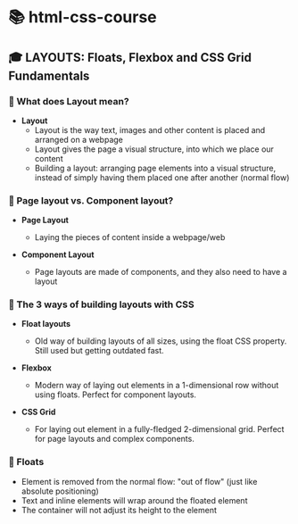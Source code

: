 # 📚 html-css-course

## 🎓 LAYOUTS: Floats, Flexbox and CSS Grid Fundamentals

### 📝 What does Layout mean?

- **Layout**
  - Layout is the way text, images and other content is placed and arranged on a webpage
  - Layout gives the page a visual structure, into which we place our content
  - Building a layout: arranging page elements into a visual structure, instead of simply having them placed one after another (normal flow)

### 📝 Page layout vs. Component layout?

- **Page Layout**

  - Laying the pieces of content inside a webpage/web

- **Component Layout**
  - Page layouts are made of components, and they also need to have a layout

### 📝 The 3 ways of building layouts with CSS

- **Float layouts**

  - Old way of building layouts of all sizes, using the float CSS property. Still used but getting outdated fast.

- **Flexbox**

  - Modern way of laying out elements in a 1-dimensional row without using floats. Perfect for component layouts.

- **CSS Grid**
  - For laying out element in a fully-fledged 2-dimensional grid. Perfect for page layouts and complex components.

### 📝 Floats

- Element is removed from the normal flow: "out of flow" (just like absolute positioning)
- Text and inline elements will wrap around the floated element
- The container will not adjust its height to the element
